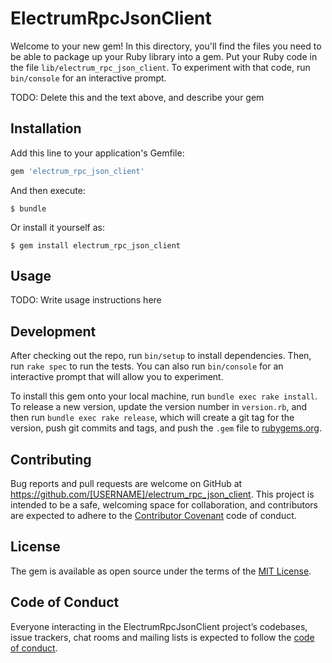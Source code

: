 # ElectrumRpcJsonClient

Welcome to your new gem! In this directory, you'll find the files you need to be able to package up your Ruby library into a gem. Put your Ruby code in the file `lib/electrum_rpc_json_client`. To experiment with that code, run `bin/console` for an interactive prompt.

TODO: Delete this and the text above, and describe your gem

## Installation

Add this line to your application's Gemfile:

```ruby
gem 'electrum_rpc_json_client'
```

And then execute:

    $ bundle

Or install it yourself as:

    $ gem install electrum_rpc_json_client

## Usage

TODO: Write usage instructions here

## Development

After checking out the repo, run `bin/setup` to install dependencies. Then, run `rake spec` to run the tests. You can also run `bin/console` for an interactive prompt that will allow you to experiment.

To install this gem onto your local machine, run `bundle exec rake install`. To release a new version, update the version number in `version.rb`, and then run `bundle exec rake release`, which will create a git tag for the version, push git commits and tags, and push the `.gem` file to [rubygems.org](https://rubygems.org).

## Contributing

Bug reports and pull requests are welcome on GitHub at https://github.com/[USERNAME]/electrum_rpc_json_client. This project is intended to be a safe, welcoming space for collaboration, and contributors are expected to adhere to the [Contributor Covenant](http://contributor-covenant.org) code of conduct.

## License

The gem is available as open source under the terms of the [MIT License](https://opensource.org/licenses/MIT).

## Code of Conduct

Everyone interacting in the ElectrumRpcJsonClient project’s codebases, issue trackers, chat rooms and mailing lists is expected to follow the [code of conduct](https://github.com/[USERNAME]/electrum_rpc_json_client/blob/master/CODE_OF_CONDUCT.md).
